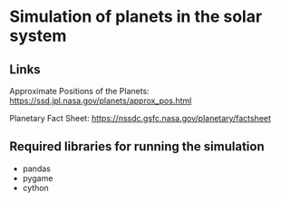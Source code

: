 # Simulation of planets in the solar system

## Links
Approximate Positions of the Planets:
https://ssd.jpl.nasa.gov/planets/approx_pos.html

Planetary Fact Sheet:
https://nssdc.gsfc.nasa.gov/planetary/factsheet

## Required libraries for running the simulation
- pandas
- pygame
- cython
